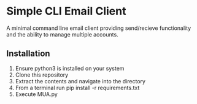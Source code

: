 <h1>Simple CLI Email Client</h1>
A minimal command line email client providing send/recieve functionality and the ability to manage multiple accounts.<br/>
<h2>Installation</h2>
<ol>
  <li>Ensure python3 is installed on your system</li>
  <li>Clone this repository</li>
  <li>Extract the contents and navigate into the directory</li>
  <li>From a terminal run pip install -r requirements.txt</li>
  <li>Execute MUA.py</li>
</ol>

